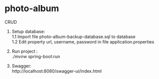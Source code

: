 # photo-album
CRUD <br />

1. Setup database: <br /> 
1.1 Import file photo-album-backup-database.sql to database<br /> 
1.2 Edit property url, username, password in file application.properties <br />

2. Run project : <br />
./mvnw spring-boot:run <br />

3. Swagger: <br />
http://localhost:8080/swagger-ui/index.html
